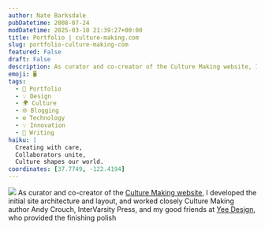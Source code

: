 ```yaml
---
author: Nate Barksdale
pubDatetime: 2008-07-24
modDatetime: 2025-03-10 21:39:27+00:00
title: Portfolio | culture-making.com
slug: portfolio-culture-making-com
featured: False
draft: False
description: As curator and co-creator of the Culture Making website, I developed the initial site architecture and layout in collaboration with Andy Crouch and Yee Design.
emoji: 🖥️
tags:
  - 📁 Portfolio
  - 💡 Design
  - 🌍 Culture
  - 🌐 Blogging
  - ⚙️ Technology
  - 💡 Innovation
  - 📝 Writing
haiku: |
  Creating with care,  
  Collaborators unite,  
  Culture shapes our world.
coordinates: [37.7749, -122.4194]
---
```


![](@assets/images/cm_mac_530.jpg) As curator and co-creator of the [Culture Making website](http://www.culture-making.com), I developed the initial site architecture and layout, and worked closely Culture Making author Andy Crouch, InterVarsity Press, and my good friends at [Yee Design](http://www.yeedesign.com), who provided the finishing polish
